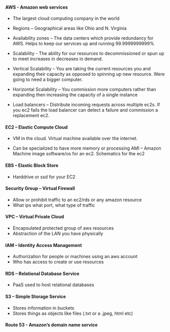 #### AWS  - Amazon web services

-	The largest cloud computing company in the world

* Regions – Geographical areas like Ohio and N. Virginia
* Availability zones – The data centers which provide redundancy for AWS. Helps to keep our services up and running 99.9999999999%

* Scalability -  The ability for our resources to decommissioned or spun up to meet increases in decreases in demand.
* Vertical Scalability – You are taking the current resources you and expanding their capacity as opposed to spinning up new resource. Were going to need a bigger computer.
* Horizontal Scalability – You commission more computers rather than expanding then increasing the capacity of a single instance

* Load balancers – Distribute incoming requests across multiple ec2s. If you ec2 fails the load balancer can detect a failure and commission a replacement ec2.


#### EC2 – Elastic Compute Cloud
* VM in the cloud. Virtual machine available over the internet.
-	Can be specialized to have more memory or processing
AMI – Amazon Machine image
software/os for an ec2.
Schematics for the ec2

#### EBS – Elastic Block Store
-	Harddrive or ssd for your EC2

#### Security Group – Virtual Firewall
-	Allow or prohibit traffic to an ec2/rds or any amazon resource
-	What ips what port, what type of traffic

#### VPC – Virtual Private Cloud
-	Encapsulated protected group of aws resources
-	Abstraction of the LAN you have physically 

#### IAM – Identity Access Management
-	Authorization for people or machines using an aws account
-	Who has access to create or use resources
#### RDS – Relational Database Service
-	PaaS used to host relational databases
#### S3 – Simple Storage Service
-	Stores information in buckets
-	Stores things as objects like files (.txt or a .jpeg, html etc)
#### Route 53 -  Amazon’s domain name service
